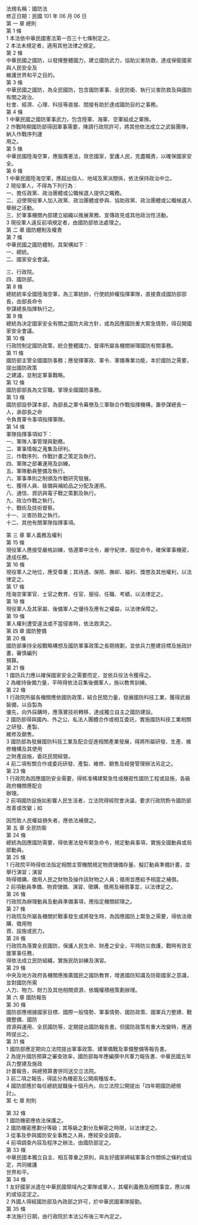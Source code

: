 法規名稱：國防法  
修正日期：民國 101 年 06 月 06 日  
第 一 章 總則  
第 1 條  
1 本法依中華民國憲法第一百三十七條制定之。  
2 本法未規定者，適用其他法律之規定。  
第 2 條  
中華民國之國防，以發揮整體國力，建立國防武力，協助災害防救，達成保衛國家與人民安全及  
維護世界和平之目的。  
第 3 條  
中華民國之國防，為全民國防，包含國防軍事、全民防衛、執行災害防救及與國防有關之政治、  
社會、經濟、心理、科技等直接、間接有助於達成國防目的之事務。  
第 4 條  
1 中華民國之國防軍事武力，包含陸軍、海軍、空軍組成之軍隊。  
2 作戰時期國防部得因軍事需要，陳請行政院許可，將其他依法成立之武裝團隊，納入作戰序列運  
用之。  
第 5 條  
中華民國陸海空軍，應服膺憲法，效忠國家，愛護人民，克盡職責，以確保國家安全。  
第 6 條  
1 中華民國陸海空軍，應超出個人、地域及黨派關係，依法保持政治中立。  
2 現役軍人，不得為下列行為︰  
一、擔任政黨、政治團體或公職候選人提供之職務。  
二、迫使現役軍人加入政黨、政治團體或參與、協助政黨、政治團體或公職候選人舉辦之活動。  
三、於軍事機關內部建立組織以推展黨務、宣傳政見或其他政治性活動。  
3 現役軍人違反前項規定者，由國防部依法處理之。  
第 二 章 國防體制及權責  
第 7 條  
中華民國之國防體制，其架構如下︰  
一、總統。  
二、國家安全會議。  


三、行政院。  
四、國防部。  
第 8 條  
總統統率全國陸海空軍，為三軍統帥，行使統帥權指揮軍隊，直接責成國防部部長，由部長命令  
參謀總長指揮執行之。  
第 9 條  
總統為決定國家安全有關之國防大政方針，或為因應國防重大緊急情勢，得召開國家安全會議。  
第 10 條  
行政院制定國防政策，統合整體國力，督導所屬各機關辦理國防有關事務。  
第 11 條  
國防部主管全國國防事務；應發揮軍政、軍令、軍備專業功能，本於國防之需要，提出國防政策  
之建議，並制定軍事戰略。  
第 12 條  
國防部部長為文官職，掌理全國國防事務。  
第 13 條  
國防部設參謀本部，為部長之軍令幕僚及三軍聯合作戰指揮機構，置參謀總長一人，承部長之命  
令負責軍令事項指揮軍隊。  
第 14 條  
軍隊指揮事項如下：  
一、軍隊人事管理與勤務。  
二、軍事情報之蒐集及研判。  
三、作戰序列、作戰計畫之策定及執行。  
四、軍隊之部署運用及訓練。  
五、軍隊動員整備及執行。  
六、軍事準則之制頒及作戰研究發展。  
七、獲得人員、裝備與補給品之分配及運用。  
八、通信、資訊與電子戰之策劃及執行。  
九、政治作戰之執行。  
十、戰術及技術督察。  
十一、災害防救之執行。  
十二、其他有關軍隊指揮事項。  


第 三 章 軍人義務及權利  
第 15 條  
現役軍人應接受嚴格訓練，恪遵軍中法令，嚴守紀律，服從命令，確保軍事機密，達成任務。  
第 16 條  
現役軍人之地位，應受尊重；其待遇、保險、撫卹、福利、獎懲及其他權利，以法律定之。  
第 17 條  
陸海空軍軍官、士官之教育、任官、服役、任職、考績，以法律定之。  
第 18 條  
現役軍人及其家屬、後備軍人之優待及應有之權益，以法律保障之。  
第 19 條  
軍人權利遭受違法或不當侵害時，依法救濟之。  
第 四 章 國防整備  
第 20 條  
國防部秉持全般戰略構想及國防軍事政策之長期規劃，並依兵力整建目標及施政計畫，審慎編列  
預算。  
第 21 條  
1 國防兵力應以確保國家安全之需要而定，並依兵役法令獲得之。  
2 為維持後備力量，平時得依法召集後備軍人，施以教育訓練。  
第 22 條  
1 行政院所屬各機關應依國防政策，結合民間力量，發展國防科技工業，獲得武器裝備，以自製為  
優先，向外採購時，應落實技術轉移，達成獨立自主之國防建設。  
2 國防部得與國內、外之公、私法人團體合作或相互委託，實施國防科技工業相關之研發、產製、  
維修及銷售。  
3 國防部為發展國防科技工業及配合促進相關產業發展，得將所屬研發、生產、維修機構及其使用  
之財產設施，委託民間經營。  
4 前二項有關合作或委託研發、產製、維修、銷售及經營管理辦法另定之。  
第 23 條  
1 行政院為因應國防安全需要，得核准構建緊急性或機密性國防工程或設施，各級政府機關應配合  
辦理。  
2 前項國防設施如影響人民生活者，立法院得經院會決議，要求行政院飭令國防部改善或改變；如  


因而致人民權益損失者，應依法補償之。  
第 五 章 全民防衛  
第 24 條  
總統為因應國防需要，得依憲法發布緊急命令，規定動員事項，實施全國動員或局部動員。  
第 25 條  
1 行政院平時得依法指定相關主管機關規定物資儲備存量、擬訂動員準備計畫，並舉行演習；演習  
時得徵購、徵用人民之財物及操作該財物之人員；徵用並應給予相當之補償。  
2 前項動員準備、物資儲備、演習、徵購、徵用及補償事宜，以法律定之。  
第 26 條  
行政院為辦理動員及動員準備事項，應指定機關綜理之。  
第 27 條  
行政院及所屬各機關於戰事發生或將發生時，為因應國防上緊急之需要，得依法徵購、徵用物  
資、設施或民力。  
第 28 條  
行政院為落實全民國防，保護人民生命、財產之安全，平時防災救護，戰時有效支援軍事任務，  
得依法成立民防組織，實施民防訓練及演習。  
第 29 條  
中央及地方政府各機關應推廣國民之國防教育，增進國防知識及防衛國家之意識，並對國防所需  
人力、物力、財力及其他相關資源，依職權積極策劃辦理。  
第 六 章 國防報告  
第 30 條  
國防部應根據國家目標、國際一般情勢、軍事情勢、國防政策、國軍兵力整建、戰備整備、國防  
資源與運用、全民國防等，定期提出國防報告書。但國防政策有重大改變時，應適時提出之。  
第 31 條  
1 國防部應定期向立法院提出軍事政策、建軍備戰及軍備整備等報告書。  
2 為提升國防預算之審查效率，國防部每年應編撰中共軍力報告書、中華民國五年兵力整建及施政  
計畫報告，與總預算書併同送交立法院。  
3 前二項之報告，得區分為機密及公開兩種版本。  
4 國防部應於每任總統就職後十個月內，向立法院公開提出「四年期國防總檢討」。  
第 七 章 附則  


第 32 條  
1 國防機密應依法保護之。  
2 國防機密應劃分等級；其等級之劃分及解密之時限，以法律定之。  
3 從事及參與國防安全事務之人員，應經安全調查。  
4 前項調查內容及程序之辦法，由國防部定之。  
第 33 條  
中華民國本獨立自主、相互尊重之原則，與友好國家締結軍事合作關係之條約或協定，共同維護  
世界和平。  
第 34 條  
1 友好國家派遣在中華民國領域內之軍隊或軍人，其權利義務及相關事宜，應以條約或協定定之。  
2 外國人得經國防部及內政部之許可，於中華民國軍隊服勤。  
第 35 條  
本法施行日期，由行政院於本法公布後三年內定之。  


